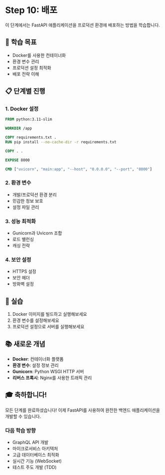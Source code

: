 # Step 10: 배포

이 단계에서는 FastAPI 애플리케이션을 프로덕션 환경에 배포하는 방법을 학습합니다.

## 🎯 학습 목표

- Docker를 사용한 컨테이너화
- 환경 변수 관리
- 프로덕션 설정 최적화
- 배포 전략 이해

## 📋 단계별 진행

### 1. Docker 설정

```dockerfile
FROM python:3.11-slim

WORKDIR /app

COPY requirements.txt .
RUN pip install --no-cache-dir -r requirements.txt

COPY . .

EXPOSE 8000

CMD ["uvicorn", "main:app", "--host", "0.0.0.0", "--port", "8000"]
```

### 2. 환경 변수

- 개발/프로덕션 환경 분리
- 민감한 정보 보호
- 설정 파일 관리

### 3. 성능 최적화

- Gunicorn과 Uvicorn 조합
- 로드 밸런싱
- 캐싱 전략

### 4. 보안 설정

- HTTPS 설정
- 보안 헤더
- 방화벽 설정

## 🔧 실습

1. Docker 이미지를 빌드하고 실행해보세요
2. 환경 변수를 설정해보세요
3. 프로덕션 설정으로 서버를 실행해보세요

## 📚 새로운 개념

- **Docker**: 컨테이너화 플랫폼
- **환경 변수**: 설정 정보 관리
- **Gunicorn**: Python WSGI HTTP 서버
- **리버스 프록시**: Nginx를 사용한 트래픽 관리

## 🎓 축하합니다!

모든 단계를 완료하셨습니다! 이제 FastAPI를 사용하여 완전한 백엔드 애플리케이션을 개발할 수 있습니다.

### 다음 학습 방향

- GraphQL API 개발
- 마이크로서비스 아키텍처
- 고급 데이터베이스 최적화
- 실시간 기능 (WebSocket)
- 테스트 주도 개발 (TDD)
